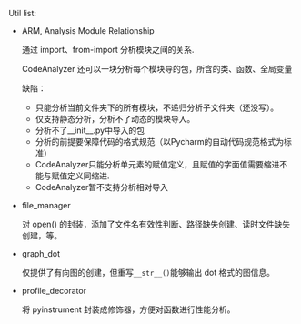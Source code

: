 Util list:

- ARM, Analysis Module Relationship
  
    通过 import、from-import 分析模块之间的关系.

    CodeAnalyzer 还可以一块分析每个模块导的包，所含的类、函数、全局变量
    
    缺陷：
    - 只能分析当前文件夹下的所有模块，不递归分析子文件夹（还没写）。
    - 仅支持静态分析，分析不了动态的模块导入。
    - 分析不了__init__.py中导入的包
    - 分析的前提要保障代码的格式规范（以Pycharm的自动代码规范格式为标准）
    - CodeAnalyzer只能分析单元素的赋值定义，且赋值的字面值需要缩进不能与赋值定义同缩进.
    - CodeAnalyzer暂不支持分析相对导入

 - file_manager
   
   对 open() 的封装，添加了文件名有效性判断、路径缺失创建、读时文件缺失创建，等。
   
 - graph_dot

    仅提供了有向图的创建，但重写`__str__()`能够输出 dot 格式的图信息。

 - profile_decorator

    将 pyinstrument 封装成修饰器，方便对函数进行性能分析。